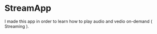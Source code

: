 # StreamApp

I made this app in order to learn how to play audio and vedio on-demand ( Streaming ).

